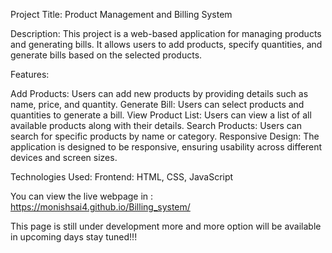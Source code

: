 Project Title: Product Management and Billing System

Description:
This project is a web-based application for managing products and generating bills. It allows users to add products, specify quantities, and generate bills based on the selected products.

Features:

Add Products: Users can add new products by providing details such as name, price, and quantity.
Generate Bill: Users can select products and quantities to generate a bill.
View Product List: Users can view a list of all available products along with their details.
Search Products: Users can search for specific products by name or category.
Responsive Design: The application is designed to be responsive, ensuring usability across different devices and screen sizes.

Technologies Used:
Frontend: HTML, CSS, JavaScript

You can view the live webpage in :
https://monishsai4.github.io/Billing_system/

This page is still under development more and more option will be available in upcoming days stay tuned!!!
